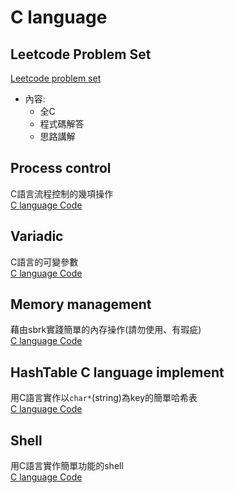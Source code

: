 # C language
## Leetcode Problem Set
[Leetcode problem set](https://github.com/Peruschi/leetcode-C/tree/main/problems)
- 內容:
  - 全C
  - 程式碼解答
  - 思路講解  

## Process control
C語言流程控制的幾項操作  
[C language Code](https://github.com/Peruschi/leetcode-C/blob/main/Process%20control.md)

## Variadic
C語言的可變參數  
[C language Code](https://github.com/Peruschi/leetcode-C/blob/main/Variadic.md)

## Memory management
藉由sbrk實踐簡單的內存操作(請勿使用、有瑕疵)  
[C language Code](https://github.com/Peruschi/leetcode-C/blob/main/Memory%20allocator/Memory-allocator.c)

## HashTable C language implement
用C語言實作以`char*`(string)為key的簡單哈希表  
[C language Code](https://github.com/Peruschi/leetcode-C/blob/main/HashTable/HashTable.c)  

## Shell
用C語言實作簡單功能的shell  
[C language Code]()  
